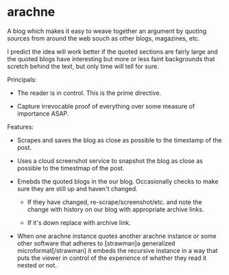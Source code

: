 arachne
=======

A blog which makes it easy to weave together an argument by quoting sources
from around the web souch as other blogs, magazines, etc.

I predict the idea will work better if the quoted sections are fairly large and
the quoted blogs have interesting but more or less faint backgrounds that
scretch behind the text, but only time will tell for sure.

Principals:

* The reader is in control.  This is the prime directive.

* Capture irrevocable proof of everything over some measure of importance ASAP.


Features:

* Scrapes and saves the blog as close as possible to the timestamp of the
  post.

* Uses a cloud screenshot service to snapshot the blog as close as possible to
  the timestmap of the post.

* Emebds the quoted blogs in the our blog.  Occasionally checks to make sure
  they are still up and haven't changed.

    - If they have changed, re-scrape/screenshot/etc. and note the change
      with history on our blog with appropriate archive links.

    - If it's down replace with archive link.

* When one arachne instance quotes another arachne instance or some other
  software that adheres to [strawman]a generalized microformat[/strawman]
  it embeds the recursive instance in a way that puts the viewer in control
  of the experience of whether they read it nested or not.

